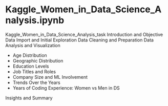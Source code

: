 # Kaggle_Women_in_Data_Science_Analysis.ipynb
Kaggle_Women_in_Data_Science_Analysis_task
Introduction and Objective Data Import and Initial Exploration Data Cleaning and Preparation Data Analysis and Visualization

- Age Distribution
- Geographic Distribution
- Education Levels
- Job Titles and Roles
- Company Size and ML Involvement
- Trends Over the Years
- Years of Coding Experience: Women vs Men in DS

Insights and Summary
